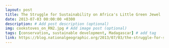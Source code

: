 ```yaml
---
layout: post
title: The Struggle for Sustainability on Africa's Little Green Jewel
date: 2013-07-03 00:00:00 +0300
description: # Add post description (optional)
img: cookstoves_on_RN2.jpg # Add image post (optional)
tags: [conservation, sustainable development, Madagascar] # add tag
link: https://blog.nationalgeographic.org/2013/07/03/the-struggle-for-sustainability-on-africas-little-green-jewel
---
```

